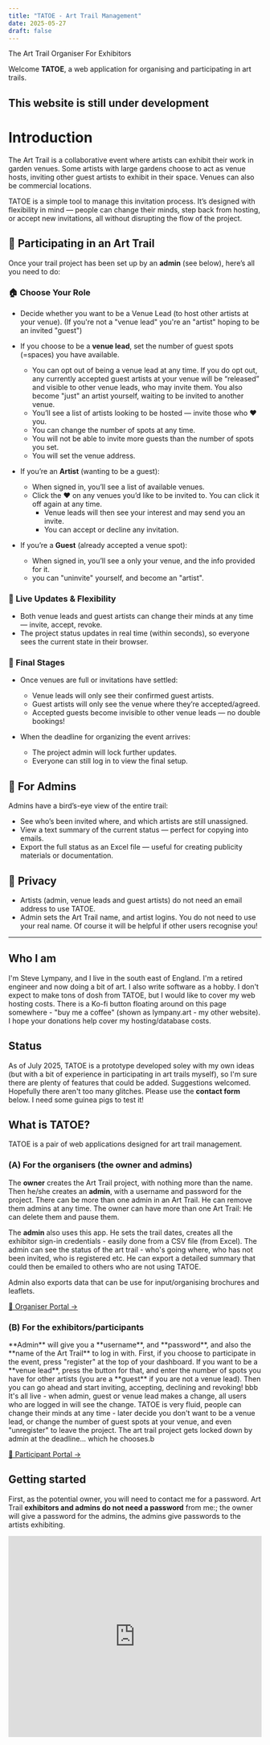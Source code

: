 ```yaml
---
title: "TATOE - Art Trail Management"
date: 2025-05-27
draft: false
---
```


<span class="acronym-highlight">T</span>he <span class="acronym-highlight">A</span>rt <span class="acronym-highlight">T</span>rail <span class="acronym-highlight">O</span>rganiser For <span class="acronym-highlight">E</span>xhibitors

Welcome  **TATOE**, a web application for organising and participating in art trails.



<h2 class="acronym-highlight">This website is still under development</h2>

# Introduction

The Art Trail is a collaborative event where artists can exhibit their work in garden venues. Some artists with large gardens choose to act as venue hosts, inviting other guest artists to exhibit in their space. Venues can also be commercial locations.

TATOE is a simple tool to manage this invitation process. It’s designed with flexibility in mind — people can change their minds, step back from hosting, or accept new invitations, all without disrupting the flow of the project.

## 🎨 Participating in an Art Trail

Once your trail project has been set up by an **admin** (see below), here’s all you need to do:

### 🏠 Choose Your Role
- Decide whether you want to be a Venue Lead (to host other artists at your venue). (If you're not a "venue lead" you're an "artist" hoping to be an invited "guest")
- If you choose to be a **venue lead**, set the number of guest spots (=spaces) you have available.
  - You can opt out of being a venue lead at any time. If you do opt out, any currently accepted guest artists
  at your venue will be “released” and visible to other venue leads, who may invite them. You also become "just" an artist yourself, waiting to be invited to another venue. 
  - You’ll see a list of artists looking to be hosted — invite those who ❤️ you.
  - You can change the number of spots at any time.
  - You will not be able to invite more guests than the number of spots you set.
  - You will set the venue address.

- If you’re an **Artist** (wanting to be a guest):
  - When signed in, you’ll see a list of available venues.
  - Click the ❤️ on any venues you’d like to be invited to. You can click it off again at any time.
    - Venue leads will then see your interest and may send you an invite.
    - You can accept or decline any invitation.

- If you’re a **Guest** (already accepted a venue spot):
  - When signed in, you’ll see a only your venue, and the info provided for it.
  - you can "uninvite" yourself, and become an "artist".

### 🔄 Live Updates & Flexibility
- Both venue leads and guest artists can change their minds at any time — invite, accept, revoke.
- The project status updates in real time (within seconds), so everyone sees the current state in their browser.

### 🧭 Final Stages
- Once venues are full or invitations have settled:
  - Venue leads will only see their confirmed guest artists.
  - Guest artists will only see the venue where they’re accepted/agreed.
  - Accepted guests become invisible to other venue leads — no double bookings!

- When the deadline for organizing the event arrives:
  - The project admin will lock further updates.
  - Everyone can still log in to view the final setup.


## 🔧 For Admins

Admins have a bird’s-eye view of the entire trail:

- See who’s been invited where, and which artists are still unassigned.
- View a text summary of the current status — perfect for copying into emails.
- Export the full status as an Excel file — useful for creating publicity materials or documentation.

## 🔧 Privacy

- Artists (admin, venue leads and guest artists) do not need an email address to use TATOE.
- Admin sets the Art Trail name, and artist logins. You do not need to use your real name. 
Of course it will be helpful if other users recognise you! 


---
 
<h2 class="acronym-highlight">Who I am</h2>

I'm Steve Lympany, and I live in the south east of England. I'm a retired engineer and now doing a bit of art. I also write software as a hobby. I don't expect to make tons of dosh from TATOE, but I would like to cover my web hosting costs. There is a Ko-fi button floating around on this page somewhere - "buy me a coffee" 
(shown as lympany.art - my other website). I hope your donations help cover my hosting/database costs.

<h2 class="acronym-highlight">Status</h2>

As of July 2025, TATOE is a prototype developed soley with my own ideas (but with a bit of experience in participating in art trails myself), so I'm sure there are plenty of features that could be added. Suggestions welcomed. Hopefully there aren't too many glitches. Please use the **contact form** below. I need some guinea pigs to test it!

<h2 class="acronym-highlight">What is TATOE?</h2>

TATOE is a pair of web applications designed for art trail management. 

<h3 class="acronym-highlight">(A) For the organisers (the owner and admins)</h3>

The **owner** creates the Art Trail project, with nothing more than the name. Then he/she creates an **admin**, with a username and password for the project. There can be more than one admin in an Art Trail. He can remove them admins at any time. The owner can have more than one Art Trail: He can delete them and pause them.

The **admin** also uses this app. He sets the trail dates, creates all the exhibitor sign-in credentials - easily done from a CSV file (from Excel). The admin can see the status of the art trail - who's going where, who has not been invited, who is registered etc. He can export a detailed summary that could then be emailed to others who are not using TATOE.

Admin also exports data that can be use for input/organising brochures and leaflets.

<a href="https://tatoe1.netlify.app" class="custom-button">🎨 Organiser Portal →</a>

<h3 class="acronym-highlight">(B) For the exhibitors/participants</h3>
**Admin** will give you a **username**, and **password**, and also the **name of the Art Trail** to log in with. First, if you choose to participate in the event, press "register" at the top of your dashboard. If you want to be a **venue lead**, press the button for that, and enter the number of spots you have for other artists (you are a **guest** if you are not a venue lead). Then you can go ahead and start inviting, accepting, declining and revoking!
bbb
It's all live - when admin, guest or venue lead makes a change, all users who are logged in will see the change. TATOE is very fluid, people can change their minds at any time - later decide you don't want to be a venue lead, or change the number of guest spots at your venue, and even "unregister" to leave the project. The art trail project gets locked down by admin at the deadline... which he chooses.b

<a href="https://tatoe2.netlify.app" class="custom-button">👥 Participant Portal →</a>



<h2 class="acronym-highlight">Getting started</h2>

First, as the potential owner, you will need to contact me for a password. Art Trail **exhibitors and admins do not need a password** from me:; the owner will give a password for the admins, the admins give passwords to the artists exhibiting.

<iframe src="https://tally.so/embed/nGPxNZ" width="100%" height="400" frameborder="0" marginheight="0" marginwidth="0" title="Contact TATOE"></iframe>


<script src='https://storage.ko-fi.com/cdn/scripts/overlay-widget.js'></script>
<script>
  kofiWidgetOverlay.draw('lympanyart', {
    'type': 'floating-chat',
    'floating-chat.donateButton.text': 'Support me',
    'floating-chat.donateButton.background-color': '#00b9fe',
    'floating-chat.donateButton.text-color': '#fff'
  });
</script>